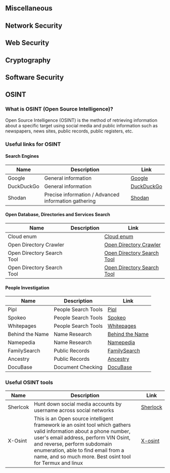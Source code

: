 ## Miscellaneous 
## Network Security
## Web Security
## Cryptography 
## Software Security
## OSINT
### What is OSINT (Open Source Intelligence)?

Open Source Intelligence (OSINT) is the method of retrieving information about a specific target using social media and public information such as newspapers, news sites, public records, public registers, etc.

### Useful links for OSINT

#### Search Engines

| Name | Description | Link |
|------|-------------|------|
| Google | General information | [Google](http://www.google.com) |
| DuckDuckGo | General information | [DuckDuckGo](https://duckduckgo.com) |
| Shodan | Precise information / Advanced information gathering | [Shodan](https://www.shodan.io/) |

#### Open Database, Directories and Services Search

| Name | Description | Link |
|------|-------------|------|
| Cloud enum | | [Cloud enum](https://github.com/initstring/cloud_enum) |
| Open Directory Crawler | | [Open Directory Crawler](https://odcrawler.xyz/) |
| Open Directory Search Tool | | [Open Directory Search Tool](https://opendirsearch.abifog.com/) |
| Open Directory Search Tool | | [Open Directory Search Tool](https://ewasion.github.io/opendirectory-finder) |

#### People Investigation

| Name | Description | Link |
|------|-------------|------|
| Pipl | People Search Tools | [Pipl](https://pipl.com) |
| Spokeo | People Search Tools | [Spokeo](https://www.spokeo.com) |
| Whitepages | People Search Tools | [Whitepages](https://www.whitepages.com) |
| Behind the Name | Name Research | [Behind the Name](https://www.behindthename.com) |
| Namepedia | Name Research | [Namepedia](https://www.namepedia.com) |
| FamilySearch | Public Records | [FamilySearch](https://www.familysearch.org) |
| Ancestry | Public Records | [Ancestry](https://www.ancestry.com) |
| DocuBase | Document Checking | [DocuBase](https://www.docubase.com) |

### Useful OSINT tools
| Name | Description | Link |
|------|-------------|------|
| Sherlcok | Hunt down social media accounts by username across social networks | [Sherlock](https://github.com/sherlock-project/sherlock) |
| X-Osint | This is an Open source intelligent framework ie an osint tool which gathers valid information about a phone number, user's email address, perform VIN Osint, and reverse, perform subdomain enumeration, able to find email from a name, and so much more. Best osint tool for Termux and linux | [X-osint]([https://github.com/sherlock-project/sherlock](https://github.com/TermuxHackz/X-osint)) |
